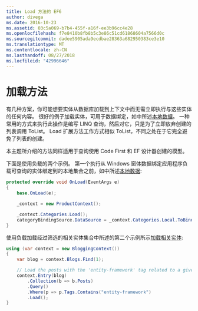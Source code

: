 ```yaml
---
title: Load 方法的 EF6
author: divega
ms.date: 2016-10-23
ms.assetid: 03c5a069-b7b4-455f-a16f-ee3b96cc4e28
ms.openlocfilehash: f7e8410b8fb8b5c3e86c51cd61868604a7566d0c
ms.sourcegitcommit: dadee5905ada9ecdbae28363a682950383ce3e10
ms.translationtype: MT
ms.contentlocale: zh-CN
ms.lasthandoff: 08/27/2018
ms.locfileid: "42996646"
---
```

# <a name="the-load-method"></a>加载方法
有几种方案，你可能想要实体从数据库加载到上下文中而无需立即执行与这些实体的任何内容。 很好的例子加载实体，可用于数据绑定，如中所述[本地数据](~/ef6/querying/local-data.md)。 一种常用的方式来执行此操作是编写 LINQ 查询，然后对它，只是为了立即放弃创建的列表调用 ToList。 Load 扩展方法工作方式相似 ToList，不同之处在于它完全避免了列表的创建。  

本主题所介绍的方法同样适用于查询使用 Code First 和 EF 设计器创建的模型。  

下面是使用负载的两个示例。 第一个执行从 Windows 窗体数据绑定应用程序负载可查询的实体绑定到的本地集合之前，如中所述[本地数据](~/ef6/querying/local-data.md):  

``` csharp
protected override void OnLoad(EventArgs e)
{
    base.OnLoad(e);

    _context = new ProductContext();

    _context.Categories.Load();
    categoryBindingSource.DataSource = _context.Categories.Local.ToBindingList();
}
```  

使用负载加载经过筛选的相关实体集合中所述的第二个示例所示[加载相关实体](~/ef6/querying/related-data.md):  

``` csharp
using (var context = new BloggingContext())
{
    var blog = context.Blogs.Find(1);

    // Load the posts with the 'entity-framework' tag related to a given blog
    context.Entry(blog)
        .Collection(b => b.Posts)
        .Query()
        .Where(p => p.Tags.Contains("entity-framework")
        .Load();
}
```  

